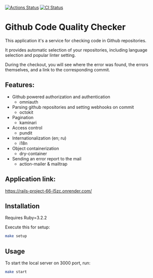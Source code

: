 [![Actions Status](https://github.com/statevdev/rails-project-66/actions/workflows/hexlet-check.yml/badge.svg)](https://github.com/statevdev/rails-project-66/actions)
[![CI Status](https://github.com/statevdev/rails-project-66/actions/workflows/main.yml/badge.svg)](https://github.com/statevdev/rails-project-66/actions)

# Github Code Quality Checker
This application it's a service for checking code in Github repositories.

It provides automatic selection of your repositories, including language selection and popular linter setting.

During the checkout, you will see where the error was found, the errors themselves, and a link to the corresponding commit. 

## Features:
- Github powered authorization and authentication
  - omniauth
- Parsing github repositories and setting webhooks on commit
  - octokit
- Pagination
  - kaminari
- Access control
  - pundit
- Internationalization (en; ru)
  - i18n
- Object containerization
  - dry-container
- Sending an error report to the mail
  - action-mailer & mailtrap

## Application link:
https://rails-project-66-l5zc.onrender.com/

## Installation
Requires Ruby=3.2.2

Execute this for setup:

```bash
make setup
```

## Usage

To start the local server on 3000 port, run:

```bash
make start
```